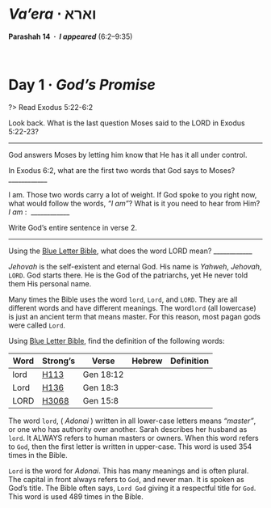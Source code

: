 # _Va’era_ &sdot; וארא
**Parashah 14 &nbsp;&middot;&nbsp; _I appeared_** (6:2–9:35)

&nbsp;

# Day 1 &middot; _God’s Promise_

?> <i class="fa-solid fa-book-open"></i> Read Exodus 5:22-6:2

Look back. What is the last question Moses said to the LORD in 
Exodus 5:22-23?

---

God answers Moses by letting him know that He has it all under control. 

In Exodus 6:2, what are the first two words that God says to Moses?
&#95;&#95;&#95;&#95;&#95;&#95;&#95;&#95;&#95;&#95;&#95;&#95;

I am. Those two words carry a lot of weight. If God spoke to you right now, what would follow the words, _“I am”_? What is it you need to hear from Him? _I am_ : &nbsp;&#95;&#95;&#95;&#95;&#95;&#95;&#95;&#95;&#95;&#95;&#95;&#95;

Write God’s entire sentence in verse 2.

---

Using the [Blue Letter Bible](http://www.blueletterbible.org), what does the word LORD mean?
&#95;&#95;&#95;&#95;&#95;&#95;&#95;&#95;&#95;&#95;&#95;&#95;

_Jehovah_ is the self-existent and eternal God. His name is _Yahweh_, _Jehovah_, `LORD`. God starts there. He is the God of the patriarchs, yet He never told them His personal name. 

Many times the Bible uses the word `lord`, `Lord`, and `LORD`. They are all different words and have different meanings. The word`lord` (all lowercase) is just an ancient term that means master. For this reason, most pagan gods were called `Lord`. 

Using [Blue Letter Bible](http://www.blueletterbible.org), find the definition of the following words: 

| Word | Strong’s | Verse | Hebrew | Definition |
| ---- | -------- | ----- | ------ | ---------- |
| lord | [H113](https://www.blueletterbible.org/lexicon/h113)   | Gen 18:12      |            |
| Lord | [H136](https://www.blueletterbible.org/lexicon/h136)   | Gen 18:3       |            |
| LORD | [H3068](https://www.blueletterbible.org/lexicon/h3068) | Gen 15:8       |            |

The word `lord`, ( _Adonai_ ) written in all lower-case letters means _“master”_, or one who has authority over another. Sarah describes her husband as `lord`. It ALWAYS refers to human masters or owners. When this word refers to `God`, then the first letter is written in upper-case. This word is used 354 times in the Bible.

`Lord` is the word for _Adonai_. This has many meanings and is often plural. The capital in front always refers to `God`, and never man. It is spoken as God’s title. The Bible often says, `Lord God` giving it a respectful title for `God`. This word is used 489 times in the Bible. 

